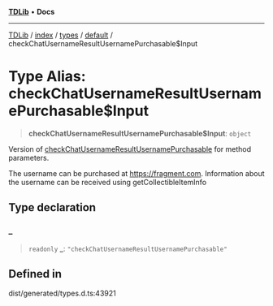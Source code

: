 [**TDLib**](../../../../../../README.md) • **Docs**

***

[TDLib](../../../../../../modules.md) / [index](../../../../../README.md) / [types](../../../README.md) / [default](../README.md) / checkChatUsernameResultUsernamePurchasable$Input

# Type Alias: checkChatUsernameResultUsernamePurchasable$Input

> **checkChatUsernameResultUsernamePurchasable$Input**: `object`

Version of [checkChatUsernameResultUsernamePurchasable](checkChatUsernameResultUsernamePurchasable.md) for method parameters.

The username can be purchased at https://fragment.com. Information about the username can be received using getCollectibleItemInfo

## Type declaration

### \_

> `readonly` **\_**: `"checkChatUsernameResultUsernamePurchasable"`

## Defined in

dist/generated/types.d.ts:43921
